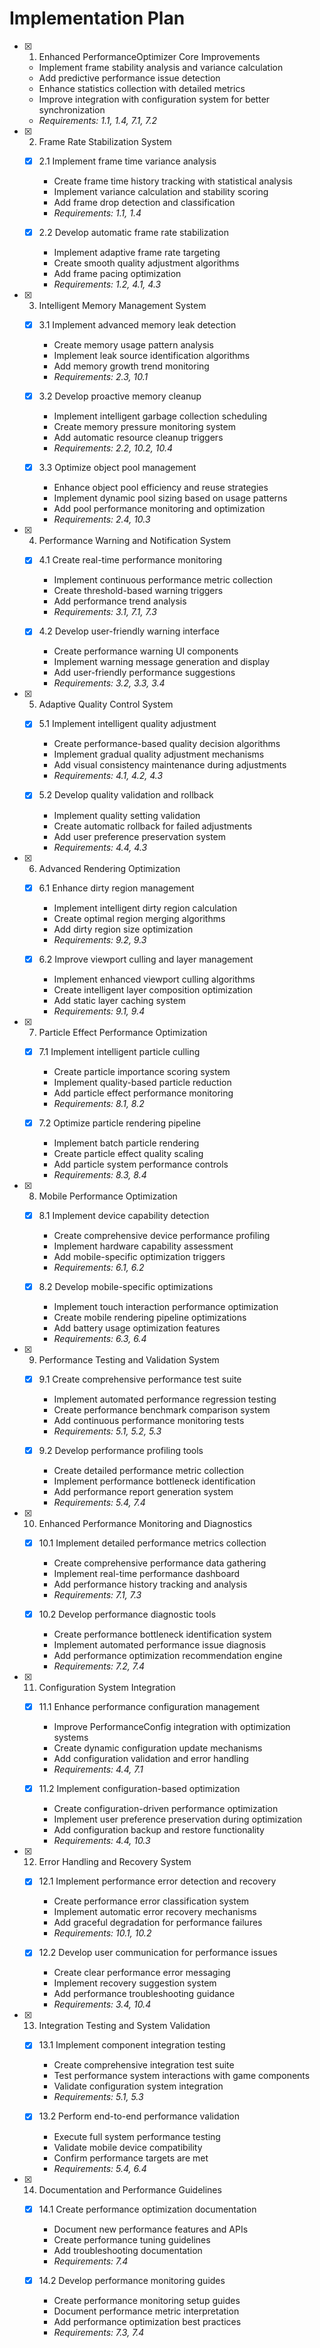 # Implementation Plan

- [x] 1. Enhanced PerformanceOptimizer Core Improvements
  - Implement frame stability analysis and variance calculation
  - Add predictive performance issue detection
  - Enhance statistics collection with detailed metrics
  - Improve integration with configuration system for better synchronization
  - _Requirements: 1.1, 1.4, 7.1, 7.2_

- [x] 2. Frame Rate Stabilization System
  - [x] 2.1 Implement frame time variance analysis
    - Create frame time history tracking with statistical analysis
    - Implement variance calculation and stability scoring
    - Add frame drop detection and classification
    - _Requirements: 1.1, 1.4_

  - [x] 2.2 Develop automatic frame rate stabilization
    - Implement adaptive frame rate targeting
    - Create smooth quality adjustment algorithms
    - Add frame pacing optimization
    - _Requirements: 1.2, 4.1, 4.3_

- [x] 3. Intelligent Memory Management System
  - [x] 3.1 Implement advanced memory leak detection
    - Create memory usage pattern analysis
    - Implement leak source identification algorithms
    - Add memory growth trend monitoring
    - _Requirements: 2.3, 10.1_

  - [x] 3.2 Develop proactive memory cleanup
    - Implement intelligent garbage collection scheduling
    - Create memory pressure monitoring system
    - Add automatic resource cleanup triggers
    - _Requirements: 2.2, 10.2, 10.4_

  - [x] 3.3 Optimize object pool management
    - Enhance object pool efficiency and reuse strategies
    - Implement dynamic pool sizing based on usage patterns
    - Add pool performance monitoring and optimization
    - _Requirements: 2.4, 10.3_

- [x] 4. Performance Warning and Notification System
  - [x] 4.1 Create real-time performance monitoring
    - Implement continuous performance metric collection
    - Create threshold-based warning triggers
    - Add performance trend analysis
    - _Requirements: 3.1, 7.1, 7.3_

  - [x] 4.2 Develop user-friendly warning interface
    - Create performance warning UI components
    - Implement warning message generation and display
    - Add user-friendly performance suggestions
    - _Requirements: 3.2, 3.3, 3.4_

- [x] 5. Adaptive Quality Control System
  - [x] 5.1 Implement intelligent quality adjustment
    - Create performance-based quality decision algorithms
    - Implement gradual quality adjustment mechanisms
    - Add visual consistency maintenance during adjustments
    - _Requirements: 4.1, 4.2, 4.3_

  - [x] 5.2 Develop quality validation and rollback
    - Implement quality setting validation
    - Create automatic rollback for failed adjustments
    - Add user preference preservation system
    - _Requirements: 4.4, 4.3_

- [x] 6. Advanced Rendering Optimization
  - [x] 6.1 Enhance dirty region management
    - Implement intelligent dirty region calculation
    - Create optimal region merging algorithms
    - Add dirty region size optimization
    - _Requirements: 9.2, 9.3_

  - [x] 6.2 Improve viewport culling and layer management
    - Implement enhanced viewport culling algorithms
    - Create intelligent layer composition optimization
    - Add static layer caching system
    - _Requirements: 9.1, 9.4_

- [x] 7. Particle Effect Performance Optimization
  - [x] 7.1 Implement intelligent particle culling
    - Create particle importance scoring system
    - Implement quality-based particle reduction
    - Add particle effect performance monitoring
    - _Requirements: 8.1, 8.2_

  - [x] 7.2 Optimize particle rendering pipeline
    - Implement batch particle rendering
    - Create particle effect quality scaling
    - Add particle system performance controls
    - _Requirements: 8.3, 8.4_

- [x] 8. Mobile Performance Optimization
  - [x] 8.1 Implement device capability detection
    - Create comprehensive device performance profiling
    - Implement hardware capability assessment
    - Add mobile-specific optimization triggers
    - _Requirements: 6.1, 6.2_

  - [x] 8.2 Develop mobile-specific optimizations
    - Implement touch interaction performance optimization
    - Create mobile rendering pipeline optimizations
    - Add battery usage optimization features
    - _Requirements: 6.3, 6.4_

- [x] 9. Performance Testing and Validation System
  - [x] 9.1 Create comprehensive performance test suite
    - Implement automated performance regression testing
    - Create performance benchmark comparison system
    - Add continuous performance monitoring tests
    - _Requirements: 5.1, 5.2, 5.3_

  - [x] 9.2 Develop performance profiling tools
    - Create detailed performance metric collection
    - Implement performance bottleneck identification
    - Add performance report generation system
    - _Requirements: 5.4, 7.4_

- [x] 10. Enhanced Performance Monitoring and Diagnostics
  - [x] 10.1 Implement detailed performance metrics collection
    - Create comprehensive performance data gathering
    - Implement real-time performance dashboard
    - Add performance history tracking and analysis
    - _Requirements: 7.1, 7.3_

  - [x] 10.2 Develop performance diagnostic tools
    - Create performance bottleneck identification system
    - Implement automated performance issue diagnosis
    - Add performance optimization recommendation engine
    - _Requirements: 7.2, 7.4_

- [x] 11. Configuration System Integration
  - [x] 11.1 Enhance performance configuration management
    - Improve PerformanceConfig integration with optimization systems
    - Create dynamic configuration update mechanisms
    - Add configuration validation and error handling
    - _Requirements: 4.4, 7.1_

  - [x] 11.2 Implement configuration-based optimization
    - Create configuration-driven performance optimization
    - Implement user preference preservation during optimization
    - Add configuration backup and restore functionality
    - _Requirements: 4.4, 10.3_

- [x] 12. Error Handling and Recovery System
  - [x] 12.1 Implement performance error detection and recovery
    - Create performance error classification system
    - Implement automatic error recovery mechanisms
    - Add graceful degradation for performance failures
    - _Requirements: 10.1, 10.2_

  - [x] 12.2 Develop user communication for performance issues
    - Create clear performance error messaging
    - Implement recovery suggestion system
    - Add performance troubleshooting guidance
    - _Requirements: 3.4, 10.4_

- [x] 13. Integration Testing and System Validation
  - [x] 13.1 Implement component integration testing
    - Create comprehensive integration test suite
    - Test performance system interactions with game components
    - Validate configuration system integration
    - _Requirements: 5.1, 5.3_

  - [x] 13.2 Perform end-to-end performance validation
    - Execute full system performance testing
    - Validate mobile device compatibility
    - Confirm performance targets are met
    - _Requirements: 5.4, 6.4_

- [x] 14. Documentation and Performance Guidelines
  - [x] 14.1 Create performance optimization documentation
    - Document new performance features and APIs
    - Create performance tuning guidelines
    - Add troubleshooting documentation
    - _Requirements: 7.4_

  - [x] 14.2 Develop performance monitoring guides
    - Create performance monitoring setup guides
    - Document performance metric interpretation
    - Add performance optimization best practices
    - _Requirements: 7.3, 7.4_